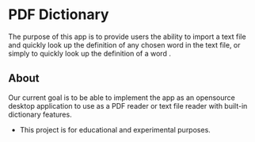 # PDF Dictionary

The purpose of this app is to provide users the ability to import a text file and quickly look up the definition of any chosen word in the text file, or simply to quickly look up the definition of a word .

## About

Our current goal is to be able to implement the app as an opensource desktop application to use as a PDF reader or text file reader with built-in dictionary features.

- This project is for educational and experimental purposes.
